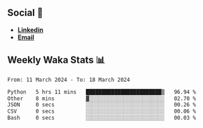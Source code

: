 ## Social 🔗

- [**Linkedin**](https://www.linkedin.com/in/trevorward001/)
- **<a href="mailto:trevorward001@gmail.com">Email<a>**

## Weekly Waka Stats 📊
<!--START_SECTION:waka-->

```txt
From: 11 March 2024 - To: 18 March 2024

Python   5 hrs 11 mins   ████████████████████████▒   96.94 %
Other    8 mins          ▓░░░░░░░░░░░░░░░░░░░░░░░░   02.70 %
JSON     0 secs          ░░░░░░░░░░░░░░░░░░░░░░░░░   00.26 %
CSV      0 secs          ░░░░░░░░░░░░░░░░░░░░░░░░░   00.06 %
Bash     0 secs          ░░░░░░░░░░░░░░░░░░░░░░░░░   00.03 %
```

<!--END_SECTION:waka-->

<!--

Here are some ideas to get you started:

- 🔭 I’m currently working on (way to add branches committed on)
- 🌱 I’m currently learning Web Frameworks and Machine Learning! (Lisp, JS (react & angular), Python, and __)
- 💬 Ask me about ...
- 📫 How to reach me: 
- 😄 Pronouns: He/Him/His
- ⚡ Fun fact: ...

that-recsys-lab
-->

